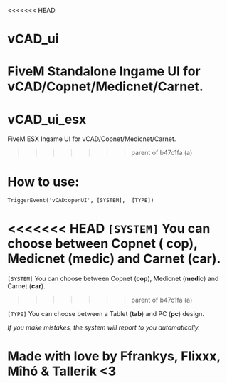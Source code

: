 <<<<<<< HEAD
# vCAD_ui
FiveM Standalone Ingame UI for vCAD/Copnet/Medicnet/Carnet.
=======
# vCAD_ui_esx
FiveM ESX Ingame UI for vCAD/Copnet/Medicnet/Carnet.
>>>>>>> parent of b47c1fa (a)

# How to use:
```
TriggerEvent('vCAD:openUI', [SYSTEM],  [TYPE])
```

<<<<<<< HEAD
`[SYSTEM]` You can choose between Copnet ( **cop**), Medicnet (**medic**) and Carnet (**car**).
=======
`[SYSTEM]` You can choose between Copnet (**cop**), Medicnet (**medic**) and Carnet (**car**).
>>>>>>> parent of b47c1fa (a)

`[TYPE]` You can choose between a Tablet (**tab**) and PC (**pc**) design.

*If you make mistakes, the system will report to you automatically.*

# Made with love by Ffrankys, Flixxx, Mîhó & Tallerik <3
